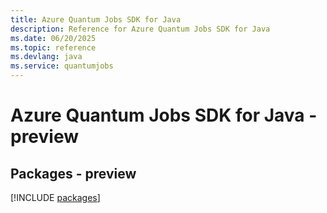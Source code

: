 ```yaml
---
title: Azure Quantum Jobs SDK for Java
description: Reference for Azure Quantum Jobs SDK for Java
ms.date: 06/20/2025
ms.topic: reference
ms.devlang: java
ms.service: quantumjobs
---
```

# Azure Quantum Jobs SDK for Java - preview
## Packages - preview
[!INCLUDE [packages](quantum-jobs-index.md)]